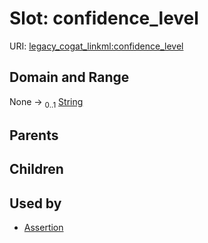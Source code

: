 
# Slot: confidence_level



URI: [legacy_cogat_linkml:confidence_level](https://w3id.org/rwblair/legacy-cogat-linkml/confidence_level)


## Domain and Range

None &#8594;  <sub>0..1</sub> [String](types/String.md)

## Parents


## Children


## Used by

 * [Assertion](Assertion.md)
